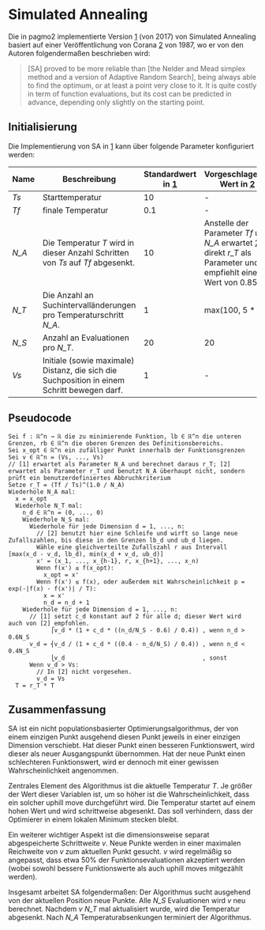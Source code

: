# Simulated Annealing

Die in pagmo2 implementierte Version [1] (von 2017) von Simulated Annealing basiert auf einer Veröffentlichung von Corana [2] von 1987, wo er von den Autoren folgendermaßen beschrieben wird:

> [SA] proved to be more reliable than [the Nelder and Mead simplex method and a version of Adaptive Random Search], being always able to find the optimum, or at least a point very close to it. It is quite costly in term of function evaluations, but its cost can be predicted in advance, depending only slightly on the starting point.

## Initialisierung

Die Implementierung von SA in [1] kann über folgende Parameter konfiguriert werden:

Name|Beschreibung|Standardwert in [1]|Vorgeschlagener Wert in [2]
----|------------|---------------------------|---------------------------
_Ts_|Starttemperatur|10|-
_Tf_|finale Temperatur|0.1|-
_N\_A_|Die Temperatur _T_ wird in dieser Anzahl Schritten von _Ts_ auf _Tf_ abgesenkt.|10|Anstelle der Parameter _Tf_ und _N\_A_ erwartet [2] direkt _r\_T_ als Parameter und empfiehlt einen Wert von 0.85.
_N\_T_|Die Anzahl an Suchintervalländerungen pro Temperaturschritt _N\_A_.|1|max(100, 5 * n)
_N\_S_|Anzahl an Evaluationen pro _N\_T_.|20|20
_Vs_|Initiale (sowie maximale) Distanz, die sich die Suchposition in einem Schritt bewegen darf.|1|-

## Pseudocode

```
Sei f : ℝ^n → ℝ die zu minimierende Funktion, lb ∈ ℝ^n die unteren Grenzen, rb ∈ ℝ^n die oberen Grenzen des Definitionsbereichs.
Sei x_opt ∈ ℝ^n ein zufälliger Punkt innerhalb der Funktionsgrenzen
Sei v ∈ ℝ^n = (Vs, ..., Vs)
// [1] erwartet als Parameter N_A und berechnet daraus r_T; [2] erwartet als Parameter r_T und benutzt N_A überhaupt nicht, sondern prüft ein benutzerdefiniertes Abbruchkriterium
Setze r_T = (Tf / Ts)^(1.0 / N_A)
Wiederhole N_A mal:
  x = x_opt
  Wiederhole N_T mal:
    n_d ∈ ℝ^n = (0, ..., 0)
    Wiederhole N_S mal:
      Wiederhole für jede Dimension d = 1, ..., n:
        // [2] benutzt hier eine Schleife und wirft so lange neue Zufallszahlen, bis diese in den Grenzen lb_d und ub_d liegen.
        Wähle eine gleichverteilte Zufallszahl r aus Intervall [max(x_d - v_d, lb_d), min(x_d + v_d, ub_d)]
        x' = (x_1, ..., x_{h-1}, r, x_{h+1}, ..., x_n)
        Wenn f(x') ≤ f(x_opt):
          x_opt = x'
        Wenn f(x') ≤ f(x), oder außerdem mit Wahrscheinlichkeit p = exp(-|f(x) - f(x')| / T):
          x = x'
          n_d = n_d + 1
    Wiederhole für jede Dimension d = 1, ..., n:
      // [1] setzt c_d konstant auf 2 für alle d; dieser Wert wird auch von [2] empfohlen.
            ⎧v_d * (1 + c_d * ((n_d/N_S - 0.6) / 0.4)) , wenn n_d > 0.6N_S
      v_d = ⎨v_d / (1 + c_d * ((0.4 - n_d/N_S) / 0.4)) , wenn n_d < 0.4N_S
            ⎩v_d                                       , sonst
      Wenn v_d > Vs:
        // In [2] nicht vorgesehen.
        v_d = Vs
  T = r_T * T
```

## Zusammenfassung

SA ist ein nicht populationsbasierter Optimierungsalgorithmus, der von einem einzigen Punkt ausgehend diesen Punkt jeweils in einer einzigen Dimension verschiebt. Hat dieser Punkt einen besseren Funktionswert, wird dieser als neuer Ausgangspunkt übernommen. Hat der neue Punkt einen schlechteren Funktionswert, wird er dennoch mit einer gewissen Wahrscheinlichkeit angenommen.

Zentrales Element des Algorithmus ist die aktuelle Temperatur _T_. Je größer der Wert dieser Variablen ist, um so höher ist die Wahrscheinlichkeit, dass ein solcher uphill move durchgeführt wird. Die Temperatur startet auf einem hohen Wert und wird schrittweise abgesenkt. Das soll verhindern, dass der Optimierer in einem lokalen Minimum stecken bleibt.

Ein weiterer wichtiger Aspekt ist die dimensionsweise separat abgespeicherte Schrittweite _v_. Neue Punkte werden in einer maximalen Reichweite von _v_ zum aktuellen Punkt gesucht. _v_ wird regelmäßig so angepasst, dass etwa 50% der Funktionsevaluationen akzeptiert werden (wobei sowohl bessere Funktionswerte als auch uphill moves mitgezählt werden).

Insgesamt arbeitet SA folgendermaßen: Der Algorithmus sucht ausgehend von der aktuellen Position neue Punkte. Alle _N\_S_ Evaluationen wird _v_ neu berechnet. Nachdem _v_ _N\_T_ mal aktualisiert wurde, wird die Temperatur abgesenkt. Nach _N\_A_ Temperaturabsenkungen terminiert der Algorithmus.

[1]: https://esa.github.io/pagmo2/docs/cpp/algorithms/simulated_annealing.html
[2]: http://people.sc.fsu.edu/~inavon/5420a/corana.pdf
